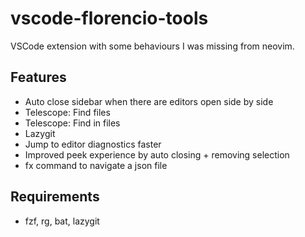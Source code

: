 # vscode-florencio-tools

VSCode extension with some behaviours I was missing from neovim.

## Features

- Auto close sidebar when there are editors open side by side
- Telescope: Find files
- Telescope: Find in files
- Lazygit
- Jump to editor diagnostics faster
- Improved peek experience by auto closing + removing selection
- fx command to navigate a json file

## Requirements

- fzf, rg, bat, lazygit
